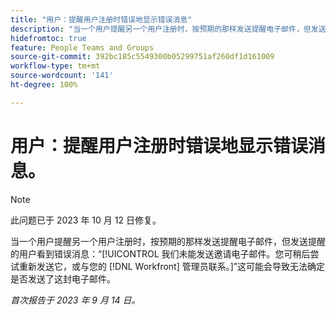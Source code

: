 ```yaml
---
title: "用户：提醒用户注册时错误地显示错误消息"
description: "当一个用户提醒另一个用户注册时，按预期的那样发送提醒电子邮件，但发送提醒的用户看到错误消息：“我们未能发送邀请电子邮件。您可稍后尝试重新发送它，或与您的 Workfront 管理员联系。”这可能会导致无法确定是否发送了这封电子邮件。"
hidefromtoc: true
feature: People Teams and Groups
source-git-commit: 392bc185c5549300b05299751af260df1d161009
workflow-type: tm+mt
source-wordcount: '141'
ht-degree: 100%

---
```



# 用户：提醒用户注册时错误地显示错误消息。

>[!NOTE]
>
>此问题已于 2023 年 10 月 12 日修复。

当一个用户提醒另一个用户注册时，按预期的那样发送提醒电子邮件，但发送提醒的用户看到错误消息：“[!UICONTROL 我们未能发送邀请电子邮件。您可稍后尝试重新发送它，或与您的 [!DNL Workfront] 管理员联系。]”这可能会导致无法确定是否发送了这封电子邮件。

_首次报告于 2023 年 9 月 14 日。_
